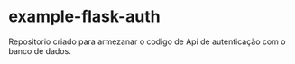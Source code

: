 # example-flask-auth

Repositorio criado para armezanar o codigo de Api de autenticação com o banco de dados.